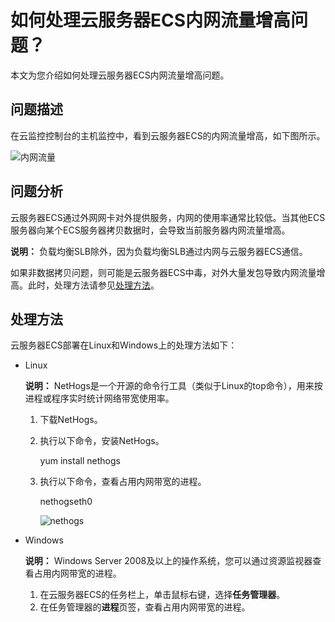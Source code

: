 # 如何处理云服务器ECS内网流量增高问题？

本文为您介绍如何处理云服务器ECS内网流量增高问题。

## 问题描述

在云监控控制台的主机监控中，看到云服务器ECS的内网流量增高，如下图所示。

![内网流量](https://static-aliyun-doc.oss-accelerate.aliyuncs.com/assets/img/zh-CN/8583319061/p4956.jpg)

## 问题分析

云服务器ECS通过外网网卡对外提供服务，内网的使用率通常比较低。当其他ECS服务器向某个ECS服务器拷贝数据时，会导致当前服务器内网流量增高。

**说明：** 负载均衡SLB除外，因为负载均衡SLB通过内网与云服务器ECS通信。

如果非数据拷贝问题，则可能是云服务器ECS中毒，对外大量发包导致内网流量增高。此时，处理方法请参见[处理方法](#section_okc_l6y_6la)。

## 处理方法

云服务器ECS部署在Linux和Windows上的处理方法如下：

-   Linux

    **说明：** NetHogs是一个开源的命令行工具（类似于Linux的top命令），用来按进程或程序实时统计网络带宽使用率。

    1.  下载NetHogs。
    2.  执行以下命令，安装NetHogs。

        yum install nethogs

    3.  执行以下命令，查看占用内网带宽的进程。

        nethogseth0

        ![nethogs](https://static-aliyun-doc.oss-accelerate.aliyuncs.com/assets/img/zh-CN/3086958951/p4957.jpg)

-   Windows

    **说明：** Windows Server 2008及以上的操作系统，您可以通过资源监视器查看占用内网带宽的进程。

    1.  在云服务器ECS的任务栏上，单击鼠标右键，选择**任务管理器**。
    2.  在任务管理器的**进程**页签，查看占用内网带宽的进程。

